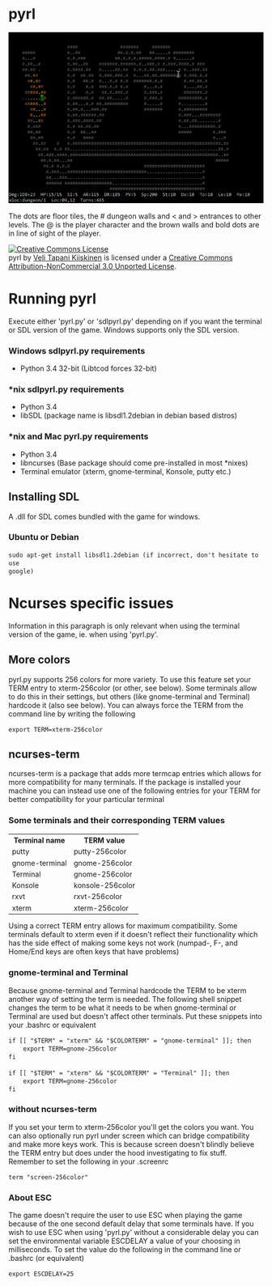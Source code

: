 pyrl
====

![Image](resources/screenshot.png?raw=true)

The dots are floor tiles, the # dungeon walls and < and > entrances to other
levels. The @ is the player character and the brown walls and bold dots are in
line of sight of the player.

<a rel="license" href="http://creativecommons.org/licenses/by-nc/3.0/"><img alt="Creative Commons License" style="border-width:0" src="http://i.creativecommons.org/l/by-nc/3.0/88x31.png" /></a><br /><span xmlns:dct="http://purl.org/dc/terms/" href="http://purl.org/dc/dcmitype/InteractiveResource" property="dct:title" rel="dct:type">pyrl</span> by <a xmlns:cc="http://creativecommons.org/ns#" href="https://github.com/velit/pyrl" property="cc:attributionName" rel="cc:attributionURL">Veli Tapani Kiiskinen</a> is licensed under a <a rel="license" href="http://creativecommons.org/licenses/by-nc/3.0/">Creative Commons Attribution-NonCommercial 3.0 Unported License</a>.

Running pyrl
============

Execute either 'pyrl.py' or 'sdlpyrl.py' depending on if you want the terminal or
SDL version of the game. Windows supports only the SDL version.

### Windows sdlpyrl.py requirements

* Python 3.4 32-bit (Libtcod forces 32-bit)

### \*nix sdlpyrl.py requirements

* Python 3.4
* libSDL (package name is libsdl1.2debian in debian based distros)

### \*nix and Mac pyrl.py requirements

* Python 3.4
* libncurses (Base package should come pre-installed in most \*nixes)
* Terminal emulator (xterm, gnome-terminal, Konsole, putty etc.)


Installing SDL
--------------

A .dll for SDL comes bundled with the game for windows.

### Ubuntu or Debian
    sudo apt-get install libsdl1.2debian (if incorrect, don't hesitate to use
    google)


Ncurses specific issues
=======================

Information in this paragraph is only relevant when using the terminal version
of the game, ie. when using 'pyrl.py'.

More colors
-----------

pyrl.py supports 256 colors for more variety. To use this feature set your TERM
entry to xterm-256color (or other, see below). Some terminals allow to do this
in their settings, but others (like gnome-terminal and Terminal) hardcode it
(also see below). You can always force the TERM from the command line by writing
the following

    export TERM=xterm-256color

ncurses-term
------------

ncurses-term is a package that adds more termcap entries which allows for more
compatibility for many terminals. If the package is installed your machine you
can instead use one of the following entries for your TERM for better
compatibility for your particular terminal

### Some terminals and their corresponding TERM values

<table>
    <tr>
        <th>Terminal name</th>
        <th>TERM value</th>
    </tr>
    <tr>
        <td>putty</td>
        <td>putty-256color</td>
    </tr>
    <tr>
        <td>gnome-terminal</td>
        <td>gnome-256color</td>
    </tr>
    <tr>
        <td>Terminal</td>
        <td>gnome-256color</td>
    </tr>
    <tr>
        <td>Konsole</td>
        <td>konsole-256color</td>
    </tr>
    <tr>
        <td>rxvt</td>
        <td>rxvt-256color</td>
    </tr>
    <tr>
        <td>xterm</td>
        <td>xterm-256color</td>
    </tr>
</table>

Using a correct TERM entry allows for maximum compatibility. Some terminals
default to xterm even if it doesn't reflect their functionality which has the
side effect of making some keys not work (numpad-, F-, and Home/End keys are
often keys that have problems)

### gnome-terminal and Terminal

Because gnome-terminal and Terminal hardcode the TERM to be xterm another way of
setting the term is needed. The following shell snippet changes the term to be
what it needs to be when gnome-terminal or Terminal are used but doesn't affect
other terminals. Put these snippets into your .bashrc or equivalent

    if [[ "$TERM" = "xterm" && "$COLORTERM" = "gnome-terminal" ]]; then
        export TERM=gnome-256color
    fi

    if [[ "$TERM" = "xterm" && "$COLORTERM" = "Terminal" ]]; then
        export TERM=gnome-256color
    fi

### without ncurses-term

If you set your term to xterm-256color you'll get the colors you want. You can
also optionally run pyrl under screen which can bridge compatibility and make
more keys work. This is because screen doesn't blindly believe the TERM entry
but does under the hood investigating to fix stuff.  Remember to set the
following in your .screenrc

    term "screen-256color"


### About ESC

The game doesn't require the user to use ESC when playing the game because of
the one second default delay that some terminals have. If you wish to use ESC
when using 'pyrl.py' without a considerable delay you can set the environmental
variable ESCDELAY a value of your choosing in milliseconds. To set the value do
the following in the command line or .bashrc (or equivalent)

    export ESCDELAY=25
